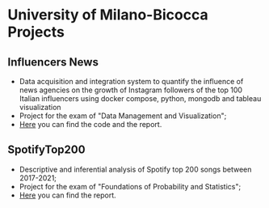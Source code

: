 # University of Milano-Bicocca Projects

## Influencers News
- Data acquisition and integration system to quantify the influence of news agencies on the growth of Instagram followers of the top 100 Italian influencers using docker compose, python, mongodb and tableau visualization
- Project for the exam of "Data Management and Visualization";
- [Here](InfluencersNews/README.md) you can find the code and the report.

## SpotifyTop200
- Descriptive and inferential analysis of Spotify top 200 songs between 2017-2021;
- Project for the exam of "Foundations of Probability and Statistics";
- [Here](SpotifyTop200/README.md) you can find the report.

